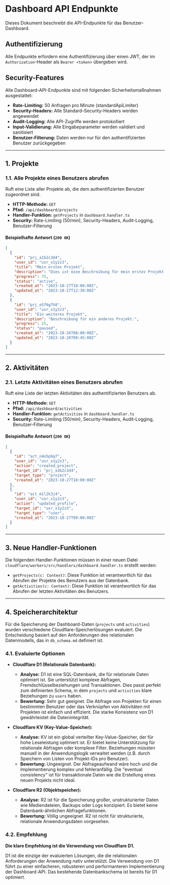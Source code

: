 # Dashboard API Endpunkte

Dieses Dokument beschreibt die API-Endpunkte für das Benutzer-Dashboard.

## Authentifizierung

Alle Endpunkte erfordern eine Authentifizierung über einen JWT, der im `Authorization`-Header als `Bearer <token>` übergeben wird.

## Security-Features

Alle Dashboard-API-Endpunkte sind mit folgenden Sicherheitsmaßnahmen ausgestattet:

* **Rate-Limiting:** 50 Anfragen pro Minute (standardApiLimiter)
* **Security-Headers:** Alle Standard-Security-Headers werden angewendet
* **Audit-Logging:** Alle API-Zugriffe werden protokolliert
* **Input-Validierung:** Alle Eingabeparameter werden validiert und sanitisiert
* **Benutzer-Filterung:** Daten werden nur für den authentifizierten Benutzer zurückgegeben

---

## 1. Projekte

### 1.1. Alle Projekte eines Benutzers abrufen

Ruft eine Liste aller Projekte ab, die dem authentifizierten Benutzer zugeordnet sind.

* **HTTP-Methode:** `GET`
* **Pfad:** `/api/dashboard/projects`
* **Handler-Funktion:** `getProjects` in `dashboard.handler.ts`
* **Security:** Rate-Limiting (50/min), Security-Headers, Audit-Logging, Benutzer-Filterung

#### Beispielhafte Antwort (`200 OK`)

```json
[
  {
    "id": "prj_a1b2c3d4",
    "user_id": "usr_x1y2z3",
    "title": "Mein erstes Projekt",
    "description": "Dies ist eine Beschreibung für mein erstes Projekt.",
    "progress": 75,
    "status": "active",
    "created_at": "2023-10-27T10:00:00Z",
    "updated_at": "2023-10-27T12:30:00Z"
  },
  {
    "id": "prj_e5f6g7h8",
    "user_id": "usr_x1y2z3",
    "title": "Ein weiteres Projekt",
    "description": "Beschreibung für ein anderes Projekt.",
    "progress": 25,
    "status": "paused",
    "created_at": "2023-10-26T08:00:00Z",
    "updated_at": "2023-10-26T09:45:00Z"
  }
]
```

---

## 2. Aktivitäten

### 2.1. Letzte Aktivitäten eines Benutzers abrufen

Ruft eine Liste der letzten Aktivitäten des authentifizierten Benutzers ab.

* **HTTP-Methode:** `GET`
* **Pfad:** `/api/dashboard/activities`
* **Handler-Funktion:** `getActivities` in `dashboard.handler.ts`
* **Security:** Rate-Limiting (50/min), Security-Headers, Audit-Logging, Benutzer-Filterung

#### Beispielhafte Antwort (`200 OK`)

```json
[
  {
    "id": "act_n4o5p6q7",
    "user_id": "usr_x1y2z3",
    "action": "created_project",
    "target_id": "prj_a1b2c3d4",
    "target_type": "project",
    "created_at": "2023-10-27T10:00:00Z"
  },
  {
    "id": "act_m1l2k3j4",
    "user_id": "usr_x1y2z3",
    "action": "updated_profile",
    "target_id": "usr_x1y2z3",
    "target_type": "user",
    "created_at": "2023-10-27T09:00:00Z"
  }
]
```

---

## 3. Neue Handler-Funktionen

Die folgenden Handler-Funktionen müssen in einer neuen Datei `cloudflare/workers/src/handlers/dashboard.handler.ts` erstellt werden:

* `getProjects(c: Context)`: Diese Funktion ist verantwortlich für das Abrufen der Projekte des Benutzers aus der Datenbank.
* `getActivities(c: Context)`: Diese Funktion ist verantwortlich für das Abrufen der letzten Aktivitäten des Benutzers.

---

## 4. Speicherarchitektur

Für die Speicherung der Dashboard-Daten (`projects` und `activities`) wurden verschiedene Cloudflare-Speicherlösungen evaluiert. Die Entscheidung basiert auf den Anforderungen des relationalen Datenmodells, das in `db_schema.md` definiert ist.

### 4.1. Evaluierte Optionen

* **Cloudflare D1 (Relationale Datenbank):**
  * **Analyse:** D1 ist eine SQL-Datenbank, die für relationale Daten optimiert ist. Sie unterstützt komplexe Abfragen, Fremdschlüsselbeziehungen und Transaktionen. Dies passt perfekt zum definierten Schema, in dem `projects` und `activities` klare Beziehungen zu `users` haben.
  * **Bewertung:** Sehr gut geeignet. Die Abfrage von Projekten für einen bestimmten Benutzer oder das Verknüpfen von Aktivitäten mit Projekten ist einfach und effizient. Die starke Konsistenz von D1 gewährleistet die Datenintegrität.

* **Cloudflare KV (Key-Value-Speicher):**
  * **Analyse:** KV ist ein global verteilter Key-Value-Speicher, der für hohe Leseleistung optimiert ist. Er bietet keine Unterstützung für relationale Abfragen oder komplexe Filter. Beziehungen müssten manuell in der Anwendungslogik verwaltet werden (z.B. durch Speichern von Listen von Projekt-IDs pro Benutzer).
  * **Bewertung:** Ungeeignet. Der Abfrageaufwand wäre hoch und die Implementierung komplex und fehleranfällig. Die "eventual consistency" ist für transaktionale Daten wie die Erstellung eines neuen Projekts nicht ideal.

* **Cloudflare R2 (Objektspeicher):**
  * **Analyse:** R2 ist für die Speicherung großer, unstrukturierter Daten wie Mediendateien, Backups oder Logs konzipiert. Es bietet keine Datenbank-ähnlichen Abfragefunktionen.
  * **Bewertung:** Völlig ungeeignet. R2 ist nicht für strukturierte, relationale Anwendungsdaten vorgesehen.

### 4.2. Empfehlung

**Die klare Empfehlung ist die Verwendung von Cloudflare D1.**

D1 ist die einzige der evaluierten Lösungen, die die relationalen Anforderungen der Anwendung nativ unterstützt. Die Verwendung von D1 führt zu einer einfacheren, robusteren und performanteren Implementierung der Dashboard-API. Das bestehende Datenbankschema ist bereits für D1 optimiert.
